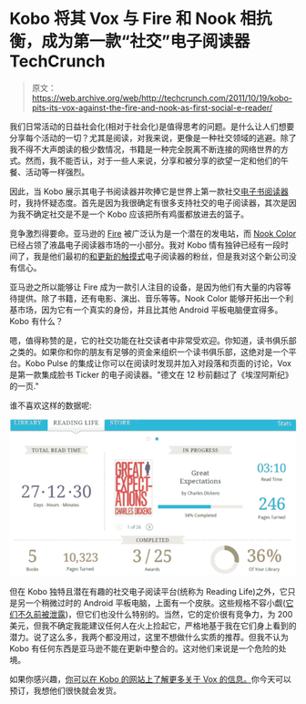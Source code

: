 # Kobo 将其 Vox 与 Fire 和 Nook 相抗衡，成为第一款“社交”电子阅读器 TechCrunch

> 原文：<https://web.archive.org/web/http://techcrunch.com/2011/10/19/kobo-pits-its-vox-against-the-fire-and-nook-as-first-social-e-reader/>

我们日常活动的日益社会化(相对于社会化)是值得思考的问题。是什么让人们想要分享每个活动的一切？尤其是阅读，对我来说，更像是一种社交领域的逃避。除了我不得不大声朗读的极少数情况，书籍是一种完全脱离不断连接的网络世界的方式。然而，我不能否认，对于一些人来说，分享和被分享的欲望一定和他们的午餐、活动等一样强烈。

因此，当 Kobo 展示其电子书阅读器并吹捧它是世界上第一款社交[电子书阅读器](https://web.archive.org/web/20230203101927/https://techcrunch.com/tag/e-readers/)时，我持怀疑态度。首先是因为我很确定有很多支持社交的电子阅读器，其次是因为我不确定社交是不是一个 Kobo 应该把所有鸡蛋都放进去的篮子。

竞争激烈得要命。亚马逊的 [Fire](https://web.archive.org/web/20230203101927/https://techcrunch.com/2011/09/28/amazon-kindle-fir/) 被广泛认为是一个潜在的发电站，而 [Nook Color](beta.techcrunch.com/tag/nook-color/) 已经占领了液晶电子阅读器市场的一小部分。我对 Kobo 情有独钟已经有一段时间了，我是他们最初的[和更新的](https://web.archive.org/web/20230203101927/https://techcrunch.com/2010/12/07/review-kobo-e-reader-wireless/)[触摸式](https://web.archive.org/web/20230203101927/https://techcrunch.com/2011/06/13/review-kobo-ereader-touch-edition/)电子阅读器的粉丝，但是我对这个新公司没有信心。

亚马逊之所以能够让 Fire 成为一款引人注目的设备，是因为他们有大量的内容等待提供。除了书籍，还有电影、演出、音乐等等。Nook Color 能够开拓出一个利基市场，因为它有一个真实的身份，并且比其他 Android 平板电脑便宜得多。Kobo 有什么？

嗯，值得称赞的是，它的社交功能在社交读者中非常受欢迎。你知道，读书俱乐部之类的。如果你和你的朋友有足够的资金来组织一个读书俱乐部，这绝对是一个平台。Kobo Pulse 的集成让你可以在阅读时发现并加入对段落和页面的讨论，Vox 是第一款集成脸书 Ticker 的电子阅读器。"德文在 12 秒前翻过了《埃涅阿斯纪》的一页."

谁不喜欢这样的数据呢:

![](img/03aeca147ee1442d2f6f0a8885562f4f.png "stats")

但在 Kobo 独特且潜在有趣的社交电子阅读平台(统称为 Reading Life)之外，它只是另一个稍微过时的 Android 平板电脑，上面有一个皮肤。这些规格不容小觑([它们不久前被泄露](https://web.archive.org/web/20230203101927/https://techcrunch.com/2011/09/29/kobo-vox-android-tablet-leaks-on-retailer-website/))，但它们也没什么特别的。当然，它的定价很有竞争力，为 200 美元，但我不确定我能建议任何人在火上捡起它，严格地基于我在它们身上看到的潜力。说了这么多，我两个都没用过，这里不想做什么实质的推荐。但我不认为 Kobo 有任何东西是亚马逊不能在更新中整合的。这对他们来说是一个危险的处境。

如果你感兴趣，[你可以在 Kobo 的网站上了解更多关于 Vox 的信息。](https://web.archive.org/web/20230203101927/http://www.kobobooks.com/kobovox)你今天可以预订，我想他们很快就会发货。